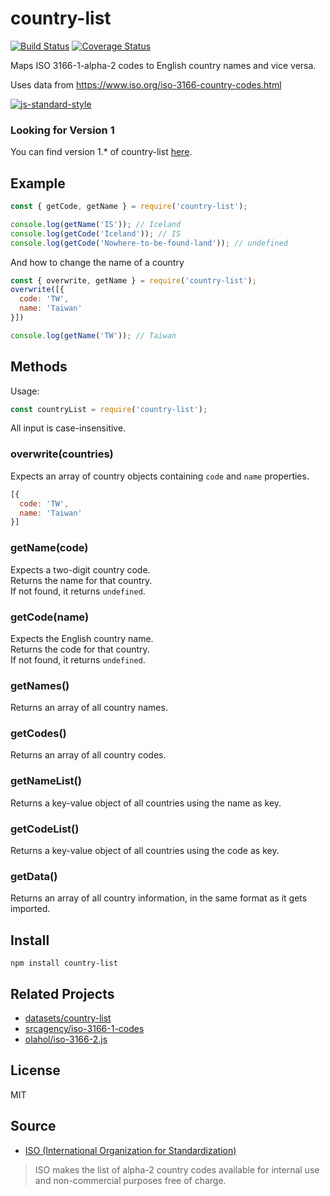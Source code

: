 # country-list

[![Build Status](https://travis-ci.com/fannarsh/country-list.svg?branch=master)](https://travis-ci.com/fannarsh/country-list) [![Coverage Status](https://coveralls.io/repos/github/fannarsh/country-list/badge.svg?branch=master)](https://coveralls.io/github/fannarsh/country-list?branch=master)

Maps ISO 3166-1-alpha-2 codes to English country names and vice versa.

Uses data from https://www.iso.org/iso-3166-country-codes.html

[![js-standard-style](https://cdn.rawgit.com/feross/standard/master/badge.svg)](https://github.com/feross/standard)

### Looking for Version 1
You can find version 1.* of country-list [here](https://github.com/fannarsh/country-list/tree/1.x).

## Example

``` js
const { getCode, getName } = require('country-list');

console.log(getName('IS')); // Iceland
console.log(getCode('Iceland')); // IS
console.log(getCode('Nowhere-to-be-found-land')); // undefined
```

And how to change the name of a country 
``` js
const { overwrite, getName } = require('country-list');
overwrite([{
  code: 'TW',
  name: 'Taiwan'
}])

console.log(getName('TW')); // Taiwan
```

## Methods

Usage:

``` js
const countryList = require('country-list');
```
All input is case-insensitive.

### overwrite(countries)

Expects an array of country objects containing `code` and `name` properties.
``` js
[{
  code: 'TW',
  name: 'Taiwan'
}]
```

### getName(code)

Expects a two-digit country code.  
Returns the name for that country.  
If not found, it returns `undefined`.  

### getCode(name)

Expects the English country name.  
Returns the code for that country.  
If not found, it returns `undefined`.  

### getNames()

Returns an array of all country names.

### getCodes()

Returns an array of all country codes.

### getNameList()

Returns a key-value object of all countries using the name as key.

### getCodeList()

Returns a key-value object of all countries using the code as key.

### getData()

Returns an array of all country information, in the same format as it gets imported.

## Install

``` cli
npm install country-list
```

## Related Projects
 - [datasets/country-list](https://github.com/datasets/country-list)
 - [srcagency/iso-3166-1-codes](https://github.com/srcagency/iso-3166-1-codes)
 - [olahol/iso-3166-2.js](https://github.com/olahol/iso-3166-2.js)

## License

MIT

## Source
 - [ISO (International Organization for Standardization)](https://www.iso.org/iso-3166-country-codes.html)
>ISO makes the list of alpha-2 country codes available for internal use and non-commercial purposes free of charge.
